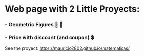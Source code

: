 # Web page with 2 Little Proyects:
### - Geometric Figures 🔳 📐 
### - Price with discount (and coupon) 💲


See the proyect: https://mauricio2802.github.io/matematicas/ 
